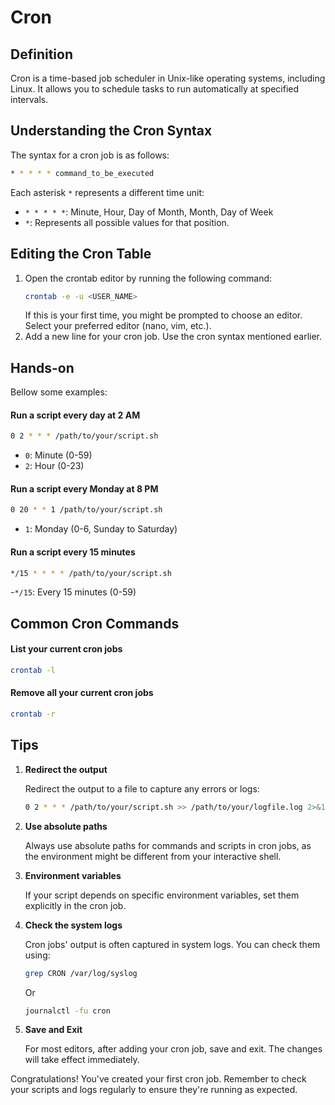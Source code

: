 # Cron

## Definition
Cron is a time-based job scheduler in Unix-like operating systems, including Linux. It allows you to schedule tasks to run automatically at specified intervals. 

## Understanding the Cron Syntax
The syntax for a cron job is as follows:

```bash
* * * * * command_to_be_executed
```

Each asterisk `*` represents a different time unit:

- `* * * * *`: Minute, Hour, Day of Month, Month, Day of Week
- `*`: Represents all possible values for that position.

## Editing the Cron Table
1. Open the crontab editor by running the following command:
    ```bash
    crontab -e -u <USER_NAME>
    ```
    If this is your first time, you might be prompted to choose an editor. Select your preferred editor (nano, vim, etc.).
2. Add a new line for your cron job. Use the cron syntax mentioned earlier.

## Hands-on
Bellow some examples:

#### Run a script every day at 2 AM
```bash
0 2 * * * /path/to/your/script.sh
```
- `0`: Minute (0-59)
- `2`: Hour (0-23)
#### Run a script every Monday at 8 PM
```bash
0 20 * * 1 /path/to/your/script.sh
```
- `1`: Monday (0-6, Sunday to Saturday)
#### Run a script every 15 minutes
```bash
*/15 * * * * /path/to/your/script.sh
```
-`*/15`: Every 15 minutes (0-59)

## Common Cron Commands
#### List your current cron jobs
```bash
crontab -l
```
#### Remove all your current cron jobs
```bash
crontab -r
```

## Tips
1. **Redirect the output**

   Redirect the output to a file to capture any errors or logs:
   ```bash
   0 2 * * * /path/to/your/script.sh >> /path/to/your/logfile.log 2>&1
   ```
2. **Use absolute paths**

   Always use absolute paths for commands and scripts in cron jobs, as the environment might be different from your interactive shell.

3. **Environment variables**

   If your script depends on specific environment variables, set them explicitly in the cron job.

4. **Check the system logs**

   Cron jobs' output is often captured in system logs. You can check them using:
   ```bash
   grep CRON /var/log/syslog
   ```
   Or 
   ```bash
   journalctl -fu cron
   ```
   
5. **Save and Exit**
   
   For most editors, after adding your cron job, save and exit. The changes will take effect immediately.

Congratulations!
You've created your first cron job.
Remember to check your scripts and logs regularly to ensure they're running as expected.